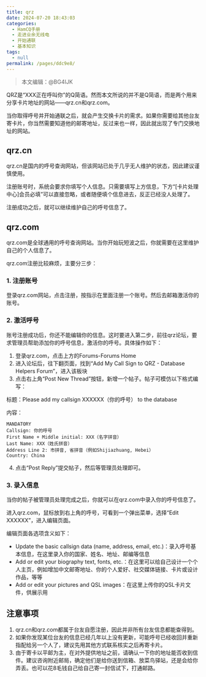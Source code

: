 ```yaml
---
title: qrz
date: 2024-07-20 18:43:03
categories: 
  - HamCQ手册
  - 走进业余无线电
  - 开始通联
  - 基本知识
tags: 
  - null
permalink: /pages/ddc9e8/
---
```

> 本文编辑：@BG4IJK

QRZ是“XXX正在呼叫你”的Q简语。然而本文所说的并不是Q简语，而是两个用来分享卡片地址的网站——qrz.cn和qrz.com。

当你取得呼号并开始通联之后，就会产生交换卡片的需求。如果你需要给其他台友寄卡片，你当然需要知道他的邮寄地址，反过来也一样，因此就出现了专门交换地址的网站。

## qrz.cn

qrz.cn是国内的呼号查询网站，但该网站已处于几乎无人维护的状态，因此建议谨慎使用。

注册账号时，系统会要求你填写个人信息。只需要填写上方信息，下方“\[卡片处理中心\]会员必填”可以直接忽略，或者随便填个信息进去，反正已经没人处理了。

注册成功之后，就可以继续维护自己的呼号信息了。

## qrz.com

qrz.com是全球通用的呼号查询网站。当你开始玩短波之后，你就需要在这里维护自己的个人信息了。

qrz.com注册比较麻烦，主要分三步：

### 1. 注册账号

登录qrz.com网站，点击注册，按指示在里面注册一个账号。然后去邮箱激活你的账号。

### 2. 激活呼号

账号注册成功后，你还不能编辑你的信息。这时要进入第二步，前往qrz论坛，要求管理员帮助添加你的呼号信息，激活你的呼号。具体操作如下：

1. 登录qrz.com，点击上方的Forums-Forums Home
2. 进入论坛后，往下翻页面，找到“Add My Call Sign to QRZ - Database Helpers Forum”，进入该板块
3. 点击右上角“Post New Thread”按钮，新增一个帖子。帖子可模仿以下格式编写：

标题：Please add my callsign XXXXXX（你的呼号） to the database

内容：

```plain
MANDATORY
Callsign: 你的呼号
First Name + Middle initial: XXX（名字拼音）
Last Name: XXX（姓氏拼音）
Address Line 2: 市拼音, 省拼音（例如Shijiazhuang, Hebei）
Country: China
```

4. 点击“Post Reply”提交帖子，然后等管理员处理即可。

### 3. 录入信息

当你的帖子被管理员处理完成之后，你就可以在qrz.com中录入你的呼号信息了。

进入qrz.com，鼠标放到右上角的呼号，可看到一个弹出菜单，选择“Edit XXXXXX”，进入编辑页面。

编辑页面各选项含义如下：

* Update the basic callsign data (name, address, email, etc.)：录入呼号基本信息，在这里录入你的国家、姓名、地址、邮编等信息
* Add or edit your biography text, fonts, etc.：在这里可以给自己设计一个个人主页，例如增加中文邮寄地址、你的个人爱好、社交媒体链接、卡片或设计作品，等等
* Add or edit your pictures and QSL images：在这里上传你的QSL卡片文件，供展示用

## 注意事项

1. qrz.cn和qrz.com都属于台友自愿注册，因此并非所有台友信息都能查得到。
2. 如果你发现某位台友的信息已经几年以上没有更新，可能呼号已经收回并重新指配给另一个人了，建议先用其他方式联系核实之后再寄卡片。
3. 由于寄卡以平邮为主，在对外提供地址之前，请确认一下你的地址能否收到信件。建议咨询附近邮局，确定他们是给你送到信箱、放菜鸟驿站，还是会给你弄丢。也可以花8毛钱自己给自己寄一封信试下，打通邮路。
